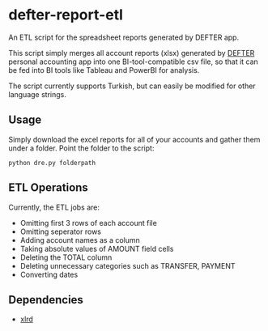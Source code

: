 # defter-report-etl
An ETL script for the spreadsheet reports generated by DEFTER app.

This script simply merges all account reports (xlsx) generated by [DEFTER](https://defter.net/) personal accounting app into one BI-tool-compatible csv file, so that it can be fed into BI tools like Tableau and PowerBI for analysis.

The script currently supports Turkish, but can easily be modified for other language strings.

## Usage

Simply download the excel reports for all of your accounts and gather them under a folder. Point the folder to the script:

```
python dre.py folderpath
```

## ETL Operations

Currently, the ETL jobs are:

- Omitting first 3 rows of each account file
- Omitting seperator rows
- Adding account names as a column
- Taking absolute values of AMOUNT field cells
- Deleting the TOTAL column
- Deleting unnecessary categories such as TRANSFER, PAYMENT
- Converting dates

## Dependencies

- [xlrd](https://pypi.org/project/xlrd/)